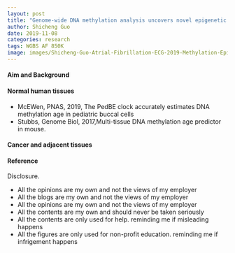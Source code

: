 ```yaml
---
layout: post
title: "Genome-wide DNA methylation analysis uncovers novel epigenetic changes in human atrial fibrillation"
author: Shicheng Guo
date: 2019-11-08
categories: research
tags: WGBS AF 850K
image: images/Shicheng-Guo-Atrial-Fibrillation-ECG-2019-Methylation-Epigenetics.png	
---
```

####  Aim and Background

#### Normal human tissues
* McEWen, PNAS, 2019, The PedBE clock accurately estimates DNA methylation age in pediatric buccal cells
* Stubbs, Genome Biol, 2017,Multi-tissue DNA methylation age predictor in mouse.

#### Cancer and adjacent tissues


####  Reference

Disclosure.
* All the opinions are my own and not the views of my employer
* All the blogs are my own and not the views of my employer
* All the opinions are my own and not the views of my employer
* All the contents are my own and should never be taken seriously
* All the contents are only used for help. reminding me if misleading happens
* All the figures are only used for non-profit education. reminding me if infrigement happens
